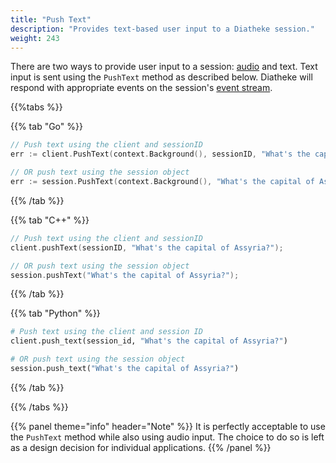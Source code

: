 ```yaml
---
title: "Push Text"
description: "Provides text-based user input to a Diatheke session."
weight: 243
---
```


There are two ways to provide user input to a session:
[audio](../audio-input) and text. Text input is sent using the `PushText`
method as described below. Diatheke will respond with appropriate events
on the session's [event stream](../event-stream).

{{%tabs %}}

{{% tab "Go" %}}
``` go
// Push text using the client and sessionID
err := client.PushText(context.Background(), sessionID, "What's the capital of Assyria?")

// OR push text using the session object
err := session.PushText(context.Background(), "What's the capital of Assyria?")
```
{{% /tab %}}

{{% tab "C++" %}}
``` c++
// Push text using the client and sessionID
client.pushText(sessionID, "What's the capital of Assyria?");

// OR push text using the session object
session.pushText("What's the capital of Assyria?");
```
{{% /tab %}}

{{% tab "Python" %}}
``` python
# Push text using the client and session ID
client.push_text(session_id, "What's the capital of Assyria?")

# OR push text using the session object
session.push_text("What's the capital of Assyria?")
```
{{% /tab %}}

{{% /tabs %}}

{{% panel theme="info" header="Note" %}}
It is perfectly acceptable to use the `PushText` method while also
using audio input. The choice to do so is left as a design decision
for individual applications.
{{% /panel %}}
